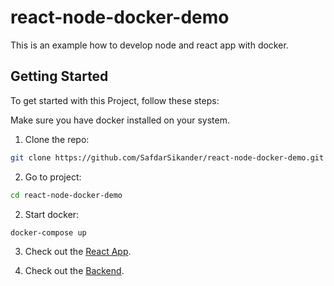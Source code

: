 # react-node-docker-demo
This is an example how to develop node and react app with docker.

## Getting Started

To get started with this Project, follow these steps:

Make sure you have docker installed on your system.

1. Clone the repo:

```bash
git clone https://github.com/SafdarSikander/react-node-docker-demo.git
```

2. Go to project:

```bash
cd react-node-docker-demo
```

2. Start docker:

```bash
docker-compose up
```

3. Check out the [React App](http://localhost:3000). 

4. Check out the [Backend](http://localhost:4040).




